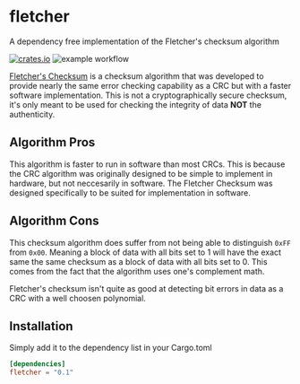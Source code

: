 # fletcher
A dependency free implementation of the Fletcher's checksum algorithm

[![crates.io](https://img.shields.io/crates/v/fletcher.svg)](https://crates.io/crates/fletcher) ![example workflow](https://github.com/jbangelo/fletcher/actions/workflows/rust.yml/badge.svg)

[Fletcher's Checksum](https://en.wikipedia.org/wiki/Fletcher%27s_checksum) is a
checksum algorithm that was developed to provide nearly the same error checking
capability as a CRC but with a faster software implementation. This is not a
cryptographically secure checksum, it's only meant to be used for checking the
integrity of data __NOT__ the authenticity.

## Algorithm Pros
This algorithm is faster to run in software than most CRCs. This is because the
CRC algorithm was originally designed to be simple to implement in hardware, but
not neccesarily in software. The Fletcher Checksum was designed specifically to
be suited for implementation in software.

## Algorithm Cons
This checksum algorithm does suffer from not being able to distinguish `0xFF`
from `0x00`. Meaning a block of data with all bits set to 1 will have the exact
same the same checksum as a block of data with all bits set to 0. This comes
from the fact that the algorithm uses one's complement math.

Fletcher's checksum isn't quite as good at detecting bit errors in data as a CRC
with a well choosen polynomial.

## Installation
Simply add it to the dependency list in your Cargo.toml
```toml
[dependencies]
fletcher = "0.1"
```